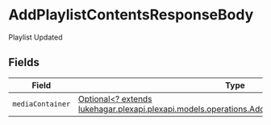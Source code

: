 # AddPlaylistContentsResponseBody

Playlist Updated


## Fields

| Field                                                                                                                                                             | Type                                                                                                                                                              | Required                                                                                                                                                          | Description                                                                                                                                                       |
| ----------------------------------------------------------------------------------------------------------------------------------------------------------------- | ----------------------------------------------------------------------------------------------------------------------------------------------------------------- | ----------------------------------------------------------------------------------------------------------------------------------------------------------------- | ----------------------------------------------------------------------------------------------------------------------------------------------------------------- |
| `mediaContainer`                                                                                                                                                  | [Optional<? extends lukehagar.plexapi.plexapi.models.operations.AddPlaylistContentsMediaContainer>](../../models/operations/AddPlaylistContentsMediaContainer.md) | :heavy_minus_sign:                                                                                                                                                | N/A                                                                                                                                                               |